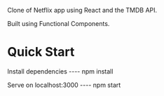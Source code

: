 Clone of Netflix app using React and the TMDB API.

Built using Functional Components. 

# Quick Start

Install dependencies ----
npm install

Serve on localhost:3000 ----
npm start
